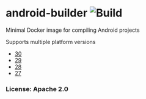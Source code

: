 # android-builder ![Build](https://github.com/team-carepay/android-sdk-docker/workflows/publish/badge.svg)
Minimal Docker image for compiling Android projects

Supports multiple platform versions

* [30](https://hub.docker.com/r/carepaydev/android-sdk/tags?page=1&ordering=last_updated&name=30)
* [29](https://hub.docker.com/r/carepaydev/android-sdk/tags?page=1&ordering=last_updated&name=29)
* [28](https://hub.docker.com/r/carepaydev/android-sdk/tags?page=1&ordering=last_updated&name=28)
* [27](https://hub.docker.com/r/carepaydev/android-sdk/tags?page=1&ordering=last_updated&name=27)

### License: Apache 2.0
